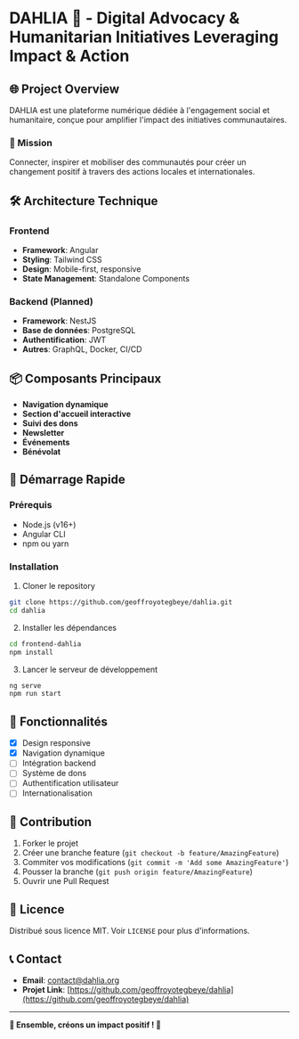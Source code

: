 # DAHLIA 🌼 - Digital Advocacy & Humanitarian Initiatives Leveraging Impact & Action

## 🌐 Project Overview

DAHLIA est une plateforme numérique dédiée à l'engagement social et humanitaire, conçue pour amplifier l'impact des initiatives communautaires.

### 🎯 Mission
Connecter, inspirer et mobiliser des communautés pour créer un changement positif à travers des actions locales et internationales.

## 🛠 Architecture Technique

### Frontend
- **Framework**: Angular
- **Styling**: Tailwind CSS
- **Design**: Mobile-first, responsive
- **State Management**: Standalone Components

### Backend (Planned)
- **Framework**: NestJS
- **Base de données**: PostgreSQL
- **Authentification**: JWT
- **Autres**: GraphQL, Docker, CI/CD

## 📦 Composants Principaux

- **Navigation dynamique**
- **Section d'accueil interactive**
- **Suivi des dons**
- **Newsletter**
- **Événements**
- **Bénévolat**

## 🚀 Démarrage Rapide

### Prérequis
- Node.js (v16+)
- Angular CLI
- npm ou yarn

### Installation

1. Cloner le repository
```bash
git clone https://github.com/geoffroyotegbeye/dahlia.git
cd dahlia
```

2. Installer les dépendances
```bash
cd frontend-dahlia
npm install
```

3. Lancer le serveur de développement
```bash
ng serve 
npm run start
```

## 🌈 Fonctionnalités

- [x] Design responsive
- [x] Navigation dynamique
- [ ] Intégration backend
- [ ] Système de dons
- [ ] Authentification utilisateur
- [ ] Internationalisation

## 🤝 Contribution

1. Forker le projet
2. Créer une branche feature (`git checkout -b feature/AmazingFeature`)
3. Commiter vos modifications (`git commit -m 'Add some AmazingFeature'`)
4. Pousser la branche (`git push origin feature/AmazingFeature`)
5. Ouvrir une Pull Request

## 📜 Licence

Distribué sous licence MIT. Voir `LICENSE` pour plus d'informations.

## 📞 Contact

- **Email**: contact@dahlia.org
- **Projet Link**: [https://github.com/geoffroyotegbeye/dahlia](https://github.com/geoffroyotegbeye/dahlia)

---

**🌟 Ensemble, créons un impact positif ! 🌟**
